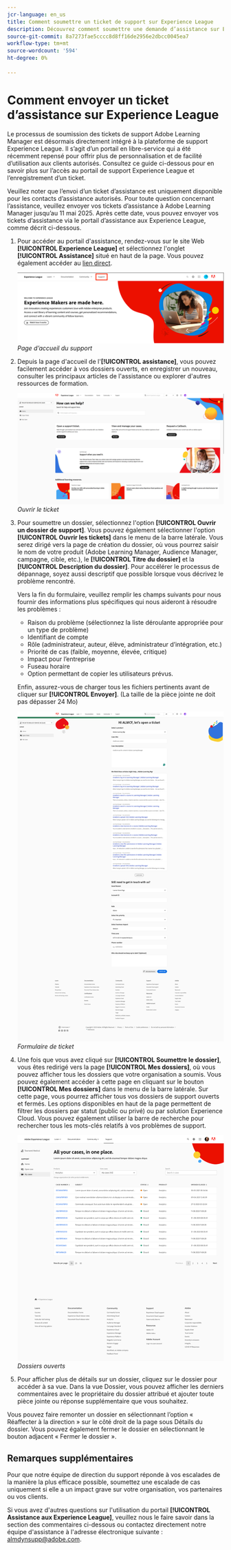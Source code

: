 ```yaml
---
jcr-language: en_us
title: Comment soumettre un ticket de support sur Experience League
description: Découvrez comment soumettre une demande d’assistance sur Experience League
source-git-commit: 8a7273fae5cccc8d8ff16de2956e2dbcc0045ea7
workflow-type: tm+mt
source-wordcount: '594'
ht-degree: 0%

---
```


# Comment envoyer un ticket d’assistance sur Experience League

Le processus de soumission des tickets de support Adobe Learning Manager est désormais directement intégré à la plateforme de support Experience League. Il s’agit d’un portail en libre-service qui a été récemment repensé pour offrir plus de personnalisation et de facilité d’utilisation aux clients autorisés. Consultez ce guide ci-dessous pour en savoir plus sur l’accès au portail de support Experience League et l’enregistrement d’un ticket.

Veuillez noter que l’envoi d’un ticket d’assistance est uniquement disponible pour les contacts d’assistance autorisés. Pour toute question concernant l’assistance, veuillez envoyer vos tickets d’assistance à Adobe Learning Manager jusqu’au 11 mai 2025. Après cette date, vous pouvez envoyer vos tickets d’assistance via le portail d’assistance aux Experience League, comme décrit ci-dessous.

1. Pour accéder au portail d&#39;assistance, rendez-vous sur le site Web **[!UICONTROL Experience League]** et sélectionnez l&#39;onglet **[!UICONTROL Assistance]** situé en haut de la page. Vous pouvez également accéder au [lien direct](https://experienceleague.adobe.com/home#support).

   ![](assets/support.png)
   _Page d’accueil du support_

2. Depuis la page d&#39;accueil de l&#39;**[!UICONTROL assistance]**, vous pouvez facilement accéder à vos dossiers ouverts, en enregistrer un nouveau, consulter les principaux articles de l&#39;assistance ou explorer d&#39;autres ressources de formation.

   ![](assets/open-ticket.png)
   _Ouvrir le ticket_

3. Pour soumettre un dossier, sélectionnez l&#39;option **[!UICONTROL Ouvrir un dossier de support]**. Vous pouvez également sélectionner l&#39;option **[!UICONTROL Ouvrir les tickets]** dans le menu de la barre latérale. Vous serez dirigé vers la page de création du dossier, où vous pourrez saisir le nom de votre produit (Adobe Learning Manager, Audience Manager, campagne, cible, etc.), le **[!UICONTROL Titre du dossier]** et la **[!UICONTROL Description du dossier]**. Pour accélérer le processus de dépannage, soyez aussi descriptif que possible lorsque vous décrivez le problème rencontré.

   Vers la fin du formulaire, veuillez remplir les champs suivants pour nous fournir des informations plus spécifiques qui nous aideront à résoudre les problèmes :

   * Raison du problème (sélectionnez la liste déroulante appropriée pour un type de problème)
   * Identifiant de compte
   * Rôle (administrateur, auteur, élève, administrateur d’intégration, etc.)
   * Priorité de cas (faible, moyenne, élevée, critique)
   * Impact pour l’entreprise
   * Fuseau horaire
   * Option permettant de copier les utilisateurs prévus.

   Enfin, assurez-vous de charger tous les fichiers pertinents avant de cliquer sur **[!UICONTROL Envoyer]**. (La taille de la pièce jointe ne doit pas dépasser 24 Mo)

   ![](assets/ticket-form.png)
   _Formulaire de ticket_

4. Une fois que vous avez cliqué sur **[!UICONTROL Soumettre le dossier]**, vous êtes redirigé vers la page **[!UICONTROL Mes dossiers]**, où vous pouvez afficher tous les dossiers que votre organisation a soumis. Vous pouvez également accéder à cette page en cliquant sur le bouton **[!UICONTROL Mes dossiers]** dans le menu de la barre latérale. Sur cette page, vous pourrez afficher tous vos dossiers de support ouverts et fermés. Les options disponibles en haut de la page permettent de filtrer les dossiers par statut (public ou privé) ou par solution Experience Cloud. Vous pouvez également utiliser la barre de recherche pour rechercher tous les mots-clés relatifs à vos problèmes de support.

   ![](assets/open-cases.png)
   _Dossiers ouverts_

5. Pour afficher plus de détails sur un dossier, cliquez sur le dossier pour accéder à sa vue. Dans la vue Dossier, vous pouvez afficher les derniers commentaires avec le propriétaire du dossier attribué et ajouter toute pièce jointe ou réponse supplémentaire que vous souhaitez.

Vous pouvez faire remonter un dossier en sélectionnant l’option « Réaffecter à la direction » sur le côté droit de la page sous Détails du dossier. Vous pouvez également fermer le dossier en sélectionnant le bouton adjacent « Fermer le dossier ».

## Remarques supplémentaires

Pour que notre équipe de direction du support réponde à vos escalades de la manière la plus efficace possible, soumettez une escalade de cas uniquement si elle a un impact grave sur votre organisation, vos partenaires ou vos clients.

Si vous avez d&#39;autres questions sur l&#39;utilisation du portail **[!UICONTROL Assistance aux Experience League]**, veuillez nous le faire savoir dans la section des commentaires ci-dessous ou contactez directement notre équipe d&#39;assistance à l&#39;adresse électronique suivante : [almdynsupp@adobe.com](mailto:almdynsupp@adobe.com).

